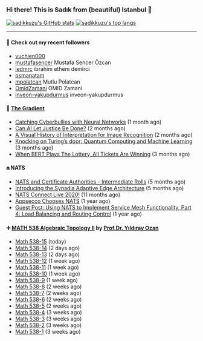 ### Hi there! This is Sadık from (beautiful) Istanbul 👋

[![sadikkuzu's GitHub stats](https://github-readme-stats.vercel.app/api?username=sadikkuzu&show_icons=true&theme=dark&hide=stars&hide_title=true)](https://github.com/sadikkuzu)
[![sadikkuzu's top langs](https://github-readme-stats.vercel.app/api/top-langs/?username=sadikkuzu&langs_count=6&layout=compact&theme=dark&hide_title=true)](https://github.com/sadikkuzu)

---

#### 🔭 Check out my recent followers

- [vuchien000](https://github.com/vuchien000) 
- [mustafasencer](https://github.com/mustafasencer) Mustafa Sencer Özcan
- [iedmrc](https://github.com/iedmrc) ibrahim ethem demirci
- [osmanatam](https://github.com/osmanatam) 
- [mpolatcan](https://github.com/mpolatcan) Mutlu Polatcan
- [OmidZamani](https://github.com/OmidZamani) OMID Zamani
- [inveon-yakupdurmus](https://github.com/inveon-yakupdurmus) inveon-yakupdurmus


#### 🔻 [The Gradient](https://thegradient.pub)

- [Catching Cyberbullies with Neural Networks](https://thegradient.pub/catching-cyberbullies-with-neural-networks/) (1 month ago)
- [Can AI Let Justice Be Done?](https://thegradient.pub/robot-judges/) (2 months ago)
- [A Visual History of Interpretation for Image Recognition](https://thegradient.pub/a-visual-history-of-interpretation-for-image-recognition/) (2 months ago)
- [Knocking on Turing’s door: Quantum Computing and Machine Learning](https://thegradient.pub/knocking-on-turings-door-quantum-computing-and-machine-learning/) (3 months ago)
- [When BERT Plays The Lottery, All Tickets Are Winning](https://thegradient.pub/when-bert-plays-the-lottery-all-tickets-are-winning/) (3 months ago)


#### 🔛 NATS

- [NATS and Certificate Authorities - Intermediate Rolls](https://nats.io/blog/nats-blogpost-ca/) (5 months ago)
- [Introducing the Synadia Adaptive Edge Architecture](https://nats.io/blog/synadia-adaptive-edge/) (5 months ago)
- [NATS Connect Live 2020!](https://nats.io/blog/nats-connect-live-2020/) (11 months ago)
- [Appsecco Chooses NATS](https://nats.io/blog/appsecco-chooses-nats/) (1 year ago)
- [Guest Post: Using NATS to Implement Service Mesh Functionality, Part 4: Load Balancing and Routing Control](https://nats.io/blog/nats-to-implement-service-mesh-functionality-part3-metrics/) (1 year ago)


#### ➕ [MATH 538 Algebraic Topology II](https://www.youtube.com/playlist?list=PLBMmiR8tC9UmP3YhW1R2tNSqTCpq-kaDh) by [Prof.Dr. Yıldıray Ozan](http://users.metu.edu.tr/ozan/indexEng.html)

- [Math 538-15](https://www.youtube.com/watch?v=yYKRWqFoEAA) (today)
- [Math 538-14](https://www.youtube.com/watch?v=F-nlSTM2rbk) (2 days ago)
- [Math 538-13](https://www.youtube.com/watch?v=iy_J8-IdNTc) (2 days ago)
- [Math 538-12](https://www.youtube.com/watch?v=Fr7bi_ErYOg) (1 week ago)
- [Math 538-11](https://www.youtube.com/watch?v=YkpWe1fjOX8) (1 week ago)
- [Math 538-10](https://www.youtube.com/watch?v=6uHBO7i_Rac) (1 week ago)
- [Math 538-9](https://www.youtube.com/watch?v=ufL4DoyVKg4) (1 week ago)
- [Math 538-8](https://www.youtube.com/watch?v=e5yO7Dh6e70) (2 weeks ago)
- [Math 538-7](https://www.youtube.com/watch?v=4H4QaPwjb7o) (2 weeks ago)
- [Math 538-6](https://www.youtube.com/watch?v=zQ--uRnYu7o) (2 weeks ago)
- [Math 538-5](https://www.youtube.com/watch?v=S4e5jGol5Nk) (2 weeks ago)
- [Math 538-4](https://www.youtube.com/watch?v=IhmA_gXjPVc) (3 weeks ago)
- [Math 538-3](https://www.youtube.com/watch?v=ouhicmNal20) (3 weeks ago)
- [Math 538-2](https://www.youtube.com/watch?v=xqBTFQDlWQE) (3 weeks ago)
- [Math 538-1](https://www.youtube.com/watch?v=pUcb8QkYp7E) (3 weeks ago)



